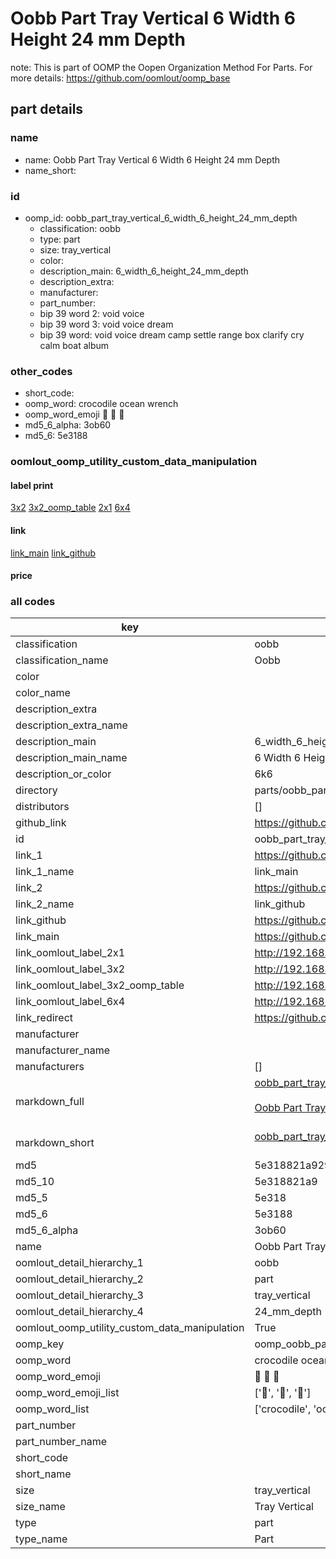 # Oobb Part Tray Vertical 6 Width 6 Height 24 mm Depth  

note: This is part of OOMP the Oopen Organization Method For Parts. For more details: https://github.com/oomlout/oomp_base

##  part details
  







### name
* name: Oobb Part Tray Vertical 6 Width 6 Height 24 mm Depth
* name_short: 
### id
* oomp_id: oobb_part_tray_vertical_6_width_6_height_24_mm_depth
  * classification: oobb
  * type: part
  * size: tray_vertical
  * color: 
  * description_main: 6_width_6_height_24_mm_depth
  * description_extra: 
  * manufacturer: 
  * part_number: 
  * bip 39 word 2: void voice
  * bip 39 word 3: void voice dream
  * bip 39 word: void voice dream camp settle range box clarify cry calm boat album

### other_codes
* short_code: 
* oomp_word: crocodile ocean wrench
* oomp_word_emoji :crocodile: :ocean: :wrench:
* md5_6_alpha: 3ob60
* md5_6: 5e3188






### oomlout_oomp_utility_custom_data_manipulation
#### label print
[3x2](http://192.168.1.245:1112/?label=oomp%203ob60)
[3x2_oomp_table](http://192.168.1.108:1112/?label=oomp%203ob60)
[2x1](http://192.168.1.242:1112/?label=oomp%203ob60)
[6x4](http://192.168.1.55:1112/?label=oomp%203ob60)    

#### link

[link_main](https://github.com/oomlout/oomlout_oomp_version_1_messy/tree/main/parts/oobb_part_tray_vertical_6_width_6_height_24_mm_depth) [link_github](https://github.com/oomlout/oomlout_oomp_version_1_messy/tree/main/parts/oobb_part_tray_vertical_6_width_6_height_24_mm_depth)                             

#### price







### all codes 
| key | value |  
| --- | --- |  
| classification | oobb |  
| classification_name | Oobb |  
| color |  |  
| color_name |  |  
| description_extra |  |  
| description_extra_name |  |  
| description_main | 6_width_6_height_24_mm_depth |  
| description_main_name | 6 Width 6 Height 24 mm Depth |  
| description_or_color | 6k6 |  
| directory | parts/oobb_part_tray_vertical_6_width_6_height_24_mm_depth |  
| distributors | [] |  
| github_link | https://github.com/oomlout/oomlout_oomp_part_src/tree/main/parts/oobb_part_tray_vertical_6_width_6_height_24_mm_depth |  
| id | oobb_part_tray_vertical_6_width_6_height_24_mm_depth |  
| link_1 | https://github.com/oomlout/oomlout_oomp_version_1_messy/tree/main/parts/oobb_part_tray_vertical_6_width_6_height_24_mm_depth |  
| link_1_name | link_main |  
| link_2 | https://github.com/oomlout/oomlout_oomp_version_1_messy/tree/main/parts/oobb_part_tray_vertical_6_width_6_height_24_mm_depth |  
| link_2_name | link_github |  
| link_github | https://github.com/oomlout/oomlout_oomp_version_1_messy/tree/main/parts/oobb_part_tray_vertical_6_width_6_height_24_mm_depth |  
| link_main | https://github.com/oomlout/oomlout_oomp_version_1_messy/tree/main/parts/oobb_part_tray_vertical_6_width_6_height_24_mm_depth |  
| link_oomlout_label_2x1 | http://192.168.1.242:1112/?label=oomp%203ob60 |  
| link_oomlout_label_3x2 | http://192.168.1.245:1112/?label=oomp%203ob60 |  
| link_oomlout_label_3x2_oomp_table | http://192.168.1.108:1112/?label=oomp%203ob60 |  
| link_oomlout_label_6x4 | http://192.168.1.55:1112/?label=oomp%203ob60 |  
| link_redirect | https://github.com/oomlout/oomlout_oomp_version_1_messy/tree/main/parts/oobb_part_tray_vertical_6_width_6_height_24_mm_depth |  
| manufacturer |  |  
| manufacturer_name |  |  
| manufacturers | [] |  
| markdown_full | [oobb_part_tray_vertical_6_width_6_height_24_mm_depth](none)<br>[](none)<br>[Oobb Part Tray Vertical 6 Width 6 Height 24 Mm Depth](none)<br><br> |  
| markdown_short | [oobb_part_tray_vertical_6_width_6_height_24_mm_depth](none)<br><br> |  
| md5 | 5e318821a929e352c762320c853d5fac |  
| md5_10 | 5e318821a9 |  
| md5_5 | 5e318 |  
| md5_6 | 5e3188 |  
| md5_6_alpha | 3ob60 |  
| name | Oobb Part Tray Vertical 6 Width 6 Height 24 mm Depth |  
| oomlout_detail_hierarchy_1 | oobb |  
| oomlout_detail_hierarchy_2 | part |  
| oomlout_detail_hierarchy_3 | tray_vertical |  
| oomlout_detail_hierarchy_4 | 24_mm_depth |  
| oomlout_oomp_utility_custom_data_manipulation | True |  
| oomp_key | oomp_oobb_part_tray_vertical_6_width_6_height_24_mm_depth |  
| oomp_word | crocodile ocean wrench |  
| oomp_word_emoji | :crocodile: :ocean: :wrench: |  
| oomp_word_emoji_list | [':crocodile:', ':ocean:', ':wrench:'] |  
| oomp_word_list | ['crocodile', 'ocean', 'wrench'] |  
| part_number |  |  
| part_number_name |  |  
| short_code |  |  
| short_name |  |  
| size | tray_vertical |  
| size_name | Tray Vertical |  
| type | part |  
| type_name | Part |  
